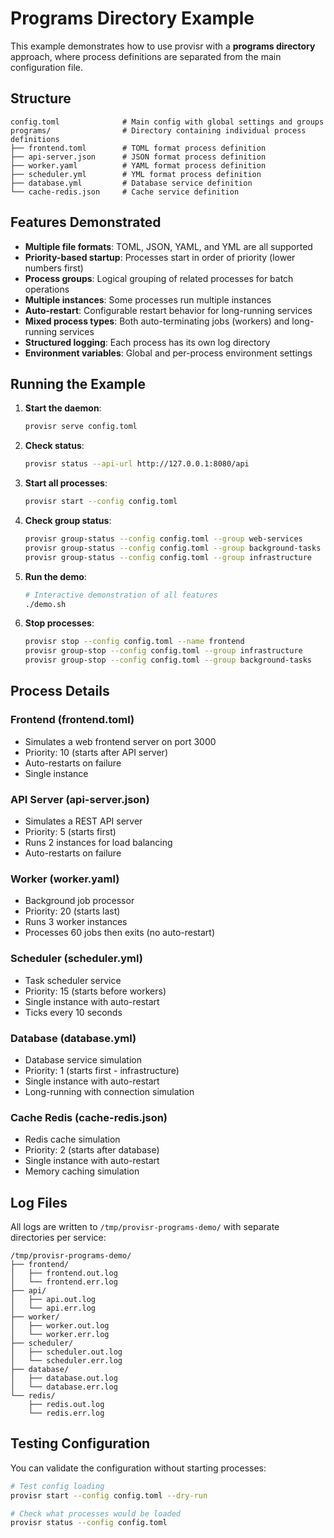 # Programs Directory Example

This example demonstrates how to use provisr with a **programs directory** approach, where process definitions are separated from the main configuration file.

## Structure

```
config.toml              # Main config with global settings and groups
programs/                # Directory containing individual process definitions
├── frontend.toml        # TOML format process definition
├── api-server.json      # JSON format process definition  
├── worker.yaml          # YAML format process definition
├── scheduler.yml        # YML format process definition
├── database.yml         # Database service definition
└── cache-redis.json     # Cache service definition
```

## Features Demonstrated

- **Multiple file formats**: TOML, JSON, YAML, and YML are all supported
- **Priority-based startup**: Processes start in order of priority (lower numbers first)
- **Process groups**: Logical grouping of related processes for batch operations
- **Multiple instances**: Some processes run multiple instances
- **Auto-restart**: Configurable restart behavior for long-running services
- **Mixed process types**: Both auto-terminating jobs (workers) and long-running services
- **Structured logging**: Each process has its own log directory
- **Environment variables**: Global and per-process environment settings

## Running the Example

1. **Start the daemon**:
   ```bash
   provisr serve config.toml
   ```

2. **Check status**:
   ```bash
   provisr status --api-url http://127.0.0.1:8080/api
   ```

3. **Start all processes**:
   ```bash
   provisr start --config config.toml
   ```

4. **Check group status**:
   ```bash
   provisr group-status --config config.toml --group web-services
   provisr group-status --config config.toml --group background-tasks
   provisr group-status --config config.toml --group infrastructure
   ```

6. **Run the demo**:
   ```bash
   # Interactive demonstration of all features
   ./demo.sh
   ```
7. **Stop processes**:
   ```bash
   provisr stop --config config.toml --name frontend
   provisr group-stop --config config.toml --group infrastructure
   provisr group-stop --config config.toml --group background-tasks
   ```

## Process Details

### Frontend (frontend.toml)
- Simulates a web frontend server on port 3000
- Priority: 10 (starts after API server)
- Auto-restarts on failure
- Single instance

### API Server (api-server.json) 
- Simulates a REST API server
- Priority: 5 (starts first)
- Runs 2 instances for load balancing
- Auto-restarts on failure

### Worker (worker.yaml)
- Background job processor
- Priority: 20 (starts last)
- Runs 3 worker instances
- Processes 60 jobs then exits (no auto-restart)

### Scheduler (scheduler.yml)
- Task scheduler service
- Priority: 15 (starts before workers)
- Single instance with auto-restart
- Ticks every 10 seconds

### Database (database.yml)  
- Database service simulation
- Priority: 1 (starts first - infrastructure)
- Single instance with auto-restart
- Long-running with connection simulation

### Cache Redis (cache-redis.json)
- Redis cache simulation  
- Priority: 2 (starts after database)
- Single instance with auto-restart
- Memory caching simulation

## Log Files

All logs are written to `/tmp/provisr-programs-demo/` with separate directories per service:

```
/tmp/provisr-programs-demo/
├── frontend/
│   ├── frontend.out.log
│   └── frontend.err.log
├── api/
│   ├── api.out.log
│   └── api.err.log
├── worker/
│   ├── worker.out.log
│   └── worker.err.log
├── scheduler/
│   ├── scheduler.out.log
│   └── scheduler.err.log
├── database/
│   ├── database.out.log
│   └── database.err.log
└── redis/
    ├── redis.out.log
    └── redis.err.log
```

## Testing Configuration

You can validate the configuration without starting processes:

```bash
# Test config loading
provisr start --config config.toml --dry-run

# Check what processes would be loaded
provisr status --config config.toml
```